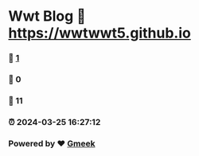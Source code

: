 # Wwt Blog :link: https://wwtwwt5.github.io 
### :page_facing_up: [1](https://wwtwwt5.github.io/tag.html) 
### :speech_balloon: 0 
### :hibiscus: 11 
### :alarm_clock: 2024-03-25 16:27:12 
### Powered by :heart: [Gmeek](https://github.com/Meekdai/Gmeek)

